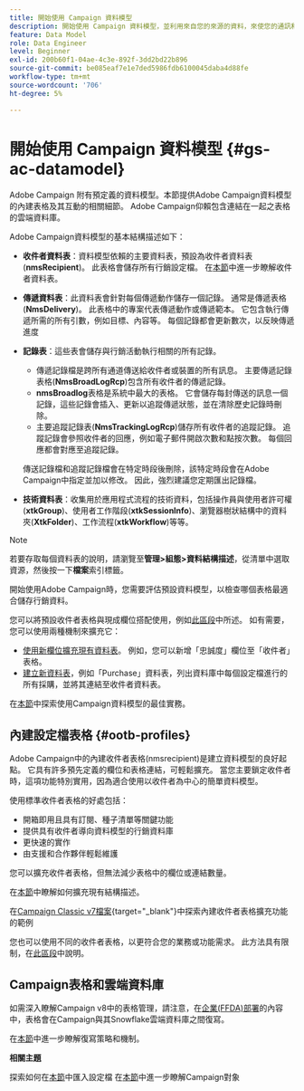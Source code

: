 ```yaml
---
title: 開始使用 Campaign 資料模型
description: 開始使用 Campaign 資料模型，並利用來自您的來源的資料，來使您的通訊和行銷輸出受益。
feature: Data Model
role: Data Engineer
level: Beginner
exl-id: 200b60f1-04ae-4c3e-892f-3dd2bd22b896
source-git-commit: be085eaf7e1e7ded5986fdb6100045daba4d88fe
workflow-type: tm+mt
source-wordcount: '706'
ht-degree: 5%

---
```


# 開始使用 Campaign 資料模型 {#gs-ac-datamodel}

Adobe Campaign 附有預定義的資料模型。本節提供Adobe Campaign資料模型的內建表格及其互動的相關細節。 Adobe Campaign仰賴包含連結在一起之表格的雲端資料庫。

Adobe Campaign資料模型的基本結構描述如下：

* **收件者資料表**：資料模型依賴的主要資料表，預設為收件者資料表(**nmsRecipient**)。 此表格會儲存所有行銷設定檔。 在[本節](#ootb-profiles)中進一步瞭解收件者資料表。

* **傳遞資料表**：此資料表會針對每個傳遞動作儲存一個記錄。 通常是傳遞表格(**NmsDelivery**)。 此表格中的專案代表傳遞動作或傳遞範本。 它包含執行傳遞所需的所有引數，例如目標、內容等。 每個記錄都會更新數次，以反映傳遞進度

* **記錄表**：這些表會儲存與行銷活動執行相關的所有記錄。

   * 傳遞記錄檔是跨所有通道傳送給收件者或裝置的所有訊息。 主要傳遞記錄表格(**NmsBroadLogRcp**)包含所有收件者的傳遞記錄。
   * **nmsBroadlog**&#x200B;表格是系統中最大的表格。 它會儲存每封傳送的訊息一個記錄，這些記錄會插入、更新以追蹤傳遞狀態，並在清除歷史記錄時刪除。
   * 主要追蹤記錄表(**NmsTrackingLogRcp**)儲存所有收件者的追蹤記錄。 追蹤記錄會參照收件者的回應，例如電子郵件開啟次數和點按次數。 每個回應都會對應至追蹤記錄。

  傳送記錄檔和追蹤記錄檔會在特定時段後刪除，該特定時段會在Adobe Campaign中指定並加以修改。 因此，強烈建議您定期匯出記錄檔。

* **技術資料表**：收集用於應用程式流程的技術資料，包括操作員與使用者許可權(**xtkGroup**)、使用者工作階段(**xtkSessionInfo**)、瀏覽器樹狀結構中的資料夾(**XtkFolder**)、工作流程(**xtkWorkflow**)等等。

>[!NOTE]
>
>若要存取每個資料表的說明，請瀏覽至&#x200B;**管理>組態>資料結構描述**，從清單中選取資源，然後按一下&#x200B;**檔案**&#x200B;索引標籤。

開始使用Adobe Campaign時，您需要評估預設資料模型，以檢查哪個表格最適合儲存行銷資料。

您可以將預設收件者表格與現成欄位搭配使用，例如[此區段](#ootb-profiles)中所述。 如有需要，您可以使用兩種機制來擴充它：

* [使用新欄位擴充現有資料表](extend-schema.md)。 例如，您可以新增「忠誠度」欄位至「收件者」表格。
* [建立新資料表](create-schema.md)，例如「Purchase」資料表，列出資料庫中每個設定檔進行的所有採購，並將其連結至收件者資料表。

在[本節](datamodel-best-practices.md)中探索使用Campaign資料模型的最佳實務。

## 內建設定檔表格 {#ootb-profiles}

Adobe Campaign中的內建收件者表格(nmsrecipient)是建立資料模型的良好起點。 它具有許多預先定義的欄位和表格連結，可輕鬆擴充。 當您主要鎖定收件者時，這項功能特別實用，因為適合使用以收件者為中心的簡單資料模型。

使用標準收件者表格的好處包括：

* 開箱即用且具有訂閱、種子清單等關鍵功能
* 提供具有收件者導向資料模型的行銷資料庫
* 更快速的實作
* 由支援和合作夥伴輕鬆維護

您可以擴充收件者表格，但無法減少表格中的欄位或連結數量。

在[本節](extend-schema.md)中瞭解如何擴充現有結構描述。

在[Campaign Classic v7檔案](https://experienceleague.adobe.com/docs/campaign-classic/using/configuring-campaign-classic/editing-schemas/examples-of-schemas-edition.html#extending-a-table){target="_blank"}中探索內建收件者表格擴充功能的範例

您也可以使用不同的收件者表格，以更符合您的業務或功能需求。 此方法具有限制，在[此區段](custom-recipient.md)中說明。

## Campaign表格和雲端資料庫

如需深入瞭解Campaign v8中的表格管理，請注意，在[企業(FFDA)部署](../architecture/enterprise-deployment.md)的內容中，表格會在Campaign與其Snowflake雲端資料庫之間復寫。

在[本節](../architecture/replication.md)中進一步瞭解復寫策略和機制。

**相關主題**

探索如何在[本節](../start/import.md)中匯入設定檔
在[本節](../start/audiences.md)中進一步瞭解Campaign對象
